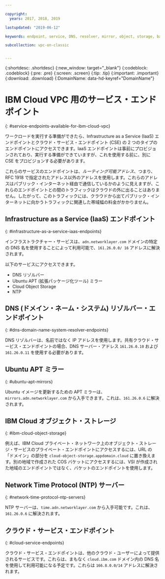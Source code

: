 ```yaml
---

copyright:
  years: 2017, 2018, 2019

lastupdated: "2019-06-12"

keywords: endpoint, service, DNS, resolver, mirror, object, storage, bandwidth, charges

subcollection: vpc-on-classic


---
```


{:shortdesc: .shortdesc}
{:new_window: target="_blank"}
{:codeblock: .codeblock}
{:pre: .pre}
{:screen: .screen}
{:tip: .tip}
{:important: .important}
{:download: .download}
{:DomainName: data-hd-keyref="DomainName"}

# IBM Cloud VPC 用のサービス・エンドポイント
{: #service-endpoints-available-for-ibm-cloud-vpc}

ワークロードを実行する準備ができたら、Infrastructure as a Service (IaaS) エンドポイントとクラウド・サービス・エンドポイント (CSE) の 2 つのタイプのエンドポイントにアクセスできます。IaaS エンドポイントは事前にプロビジョンされており、実行する準備ができていますが、これを使用する前に、別に CSE をプロビジョンする必要があります。

これらのサービスのエンドポイントは、_ルーティング可能アドレス_、つまり、RFC 1918 で指定されたアドレス以外のアドレスを使用します。これらのアドレスはパブリック・インターネット経由で通信しているかのように見えますが、これらのエンドポイントとの間のトラフィックはクラウドの外に出ることはありません。したがって、このトラフィックには、クラウドから出てパブリック・インターネットに向かうトラフィックに関連した帯域幅の料金がかかりません。

## Infrastructure as a Service (IaaS) エンドポイント
{: #infrastructure-as-a-service-iaas-endpoints}

インフラストラクチャー・サービスは、`adn.networklayer.com` ドメインの特定の DNS 名を使用することによって利用可能で、`161.26.0.0/ 16` アドレスに解決されます。

以下のサービスにアクセスできます。

* DNS リゾルバー
* Ubuntu APT (拡張パッケージ化ツール) ミラー
* Cloud Object Storage
* NTP

## DNS (ドメイン・ネーム・システム) リゾルバー・エンドポイント
{: #dns-domain-name-system-resolver-endpoints}

DNS リゾルバーは、名前ではなく IP アドレスを使用します。共有クラウド・サービス・エンドポイントの場合、DNS サーバー・アドレス `161.26.0.10` および `161.26.0.11` を使用する必要があります。

## Ubuntu APT ミラー
{: #ubuntu-apt-mirrors}

Ubuntu イメージを更新するための APT ミラーは、`mirrors.adn.networklayer.com` から入手できます。これは、`161.26.0.6` に解決されます。 

## IBM Cloud オブジェクト・ストレージ
{: #ibm-cloud-object-storage}

例えば、IBM Cloud プライベート・ネットワーク上のオブジェクト・ストレージ・サービスのプライベート・エンドポイントにアクセスするには、URL の「ドメイン」の部分を `cloud-object-storage.appdomain.cloud` に置き換えます。別の地域で作成された COS バケットにアクセスするには、VSI が作成された地域のエンドポイントではなく、バケットのエンドポイントを使用します。

## Network Time Protocol (NTP) サーバー
{: #network-time-protocol-ntp-servers}

NTP サーバーは、`time.adn.networklayer.com` から入手可能です。これは、`161.26.0.6` に解決されます。

## クラウド・サービス・エンドポイント
{: #cloud-service-endpoints}

クラウド・サービス・エンドポイントは、他のクラウド・ユーザーによって提供されるサービスです。これらは、まもなく `cloud.ibm.com` ドメイン内の DNS 名を使用して利用可能になる予定です。これらは `166.8.0.0/14` アドレスに解決されます。
